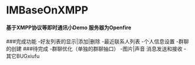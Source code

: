 # IMBaseOnXMPP
#### 基于XMPP协议等即时通讯小Demo 服务器为Openfire
###完成功能
-好友列表的显示|添加|删除
-最近联系人列表
-个人信息设置
-群聊的创建
###待完成
-群聊优化（单独的群聊抽口）
-图片|声音 消息发送和接收
-其它BUGxiufu
